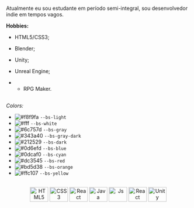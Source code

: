 ### 
Atualmente eu sou estudante em período semi-integral, sou desenvolvedor indie em tempos vagos.


**Hobbies:**
- HTML5/CSS3;
- Blender;
- Unity;
- Unreal Engine;
- - RPG Maker.

  ##
  
*Colors:*<p></p>
- ![#f8f9fa](https://placehold.co/15x15/f8f9fa/f8f9fa.png) `--bs-light`
- ![#fff](https://placehold.co/15x15/fff/fff.png) `--bs-white`
- ![#6c757d](https://placehold.co/15x15/6c757d/6c757d.png) `--bs-gray`
- ![#343a40](https://placehold.co/15x15/343a40/343a40.png) `--bs-gray-dark`
- ![#212529](https://placehold.co/15x15/212529/212529.png) `--bs-dark`
- ![#0d6efd](https://placehold.co/15x15/0d6efd/0d6efd.png) `--bs-blue`
- ![#0dcaf0](https://placehold.co/15x15/0dcaf0/0dcaf0.png) `--bs-cyan`
- ![#dc3545](https://placehold.co/15x15/dc3545/dc3545.png) `--bs-red`
- ![#bd5d38](https://placehold.co/15x15/bd5d38/bd5d38.png) `--bs-orange`
- ![#ffc107](https://placehold.co/15x15/ffc107/ffc107.png) `--bs-yellow`

   
##

 <div style="display: inline_block">
   <p align="center">
  <img align="center" alt="HTML5" height="40" width="50" src="https://cdn.jsdelivr.net/gh/devicons/devicon/icons/html5/html5-plain.svg" />
  <img align="center" alt="CSS3" height="40" width="50" src="https://cdn.jsdelivr.net/gh/devicons/devicon/icons/css3/css3-plain.svg" />
  <img align="center" alt="React" height="40" width="50" src="https://cdn.jsdelivr.net/gh/devicons/devicon/icons/react/react-original.svg" />
  <img align="center" alt="Java" height="40" width="50" src="https://cdn.jsdelivr.net/gh/devicons/devicon/icons/java/java-plain.svg" />
  <img align="center" alt="Js" height="40" width="50" src="https://cdn.jsdelivr.net/gh/devicons/devicon/icons/javascript/javascript-plain.svg" />
  <img align="center" alt="React" height="40" width="50" src="https://cdn.jsdelivr.net/gh/devicons/devicon/icons/unrealengine/unrealengine-original-wordmark.svg" />
  <img align="center" alt="Unity" height="40" width="50" src="https://cdn.jsdelivr.net/gh/devicons/devicon/icons/unity/unity-original.svg" />
      </p>
 </div>
